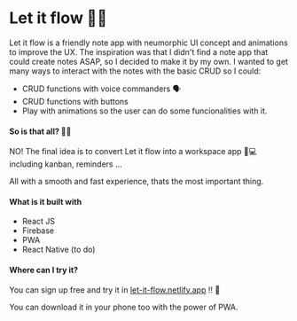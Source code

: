 # Let it flow 🧠✨
Let it flow is a friendly note app with neumorphic UI concept and animations to improve the UX.
The inspiration was that I didn't find a note app that could create notes ASAP, so I decided to make it by my own.
I wanted to get many ways to interact with the notes with the basic CRUD so I could:
- CRUD functions with voice commanders 🗣️
- CRUD functions with buttons
- Play with animations so the user can do some funcionalities with it.

#### So is that all? 🤷‍♂️
NO! The final idea is to convert Let it flow into a workspace app 💪💻 including kanban, reminders ...

All with a smooth and fast experience, thats the most important thing.

#### What is it built with
- React JS 
- Firebase
- PWA
- React Native (to do)

#### Where can I try it?
You can sign up free and try it in [let-it-flow.netlify.app](https://let-it-flow.netlify.app) !! 💯

You can download it in your phone too with the power of PWA.
